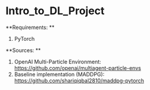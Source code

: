 # Intro_to_DL_Project

**Requirements:
**
1. PyTorch

**Sources:
**
1. OpenAI Multi-Particle Environment: https://github.com/openai/multiagent-particle-envs
2. Baseline implementation (MADDPG): https://github.com/shariqiqbal2810/maddpg-pytorch
